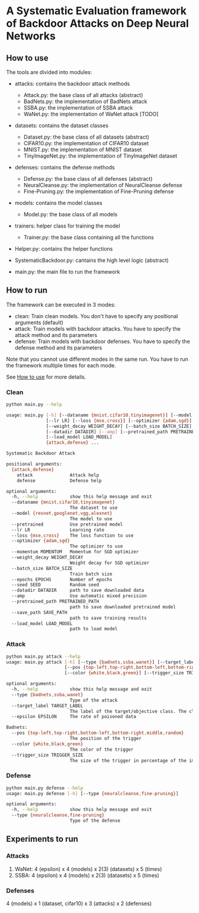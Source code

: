 # A Systematic Evaluation framework of Backdoor Attacks on Deep Neural Networks

## How to use
The tools are divided into modules:

- attacks: contains the backdoor attack methods
  - Attack.py: the base class of all attacks (abstract)
  - BadNets.py: the implementation of BadNets attack
  - SSBA.py: the implementation of SSBA attack
  - WaNet.py: the implementation of WaNet attack [TODO]

- datasets: contains the dataset classes
  - Dataset.py: the base class of all datasets (abstract)
  - CIFAR10.py: the implementation of CIFAR10 dataset
  - MNIST.py: the implementation of MNIST dataset
  - TinyImageNet.py: the implementation of TinyImageNet dataset

- defenses: contains the defense methods
   - Defense.py: the base class of all defenses (abstract)
   - NeuralCleanse.py: the implementation of NeuralCleanse defense
   - Fine-Pruning.py: the implementation of Fine-Pruning defense

- models: contains the model classes
  - Model.py: the base class of all models

- trainers: helper class for training the model
  - Trainer.py: the base class containing all the functions

- Helper.py: contains the helper functions
- SystematicBackdoor.py: cantains the high level logic (abstract)
- main.py: the main file to run the framework


## How to run
The framework can be executed in 3 modes:
  - clean: Train clean models. You don't have to specify any positional arguments (default)
  - attack: Train models with backdoor attacks. You have to specify the attack method and its parameters
  - defense: Train models with backdoor defenses. You have to specify the defense method and its parameters

Note that you cannot use different modes in the same run. You have to run the framework multiple times for each mode.

See [How to use](./how_to.md) for more details.

### Clean

```bash
python main.py --help

usage: main.py [-h] [--dataname {mnist,cifar10,tinyimagenet}] [--model {resnet,googlenet,vgg,alexnet}] [--pretrained]
               [--lr LR] [--loss {mse,cross}] [--optimizer {adam,sgd}] [--momentum MOMENTUM]
               [--weight_decay WEIGHT_DECAY] [--batch_size BATCH_SIZE] [--epochs EPOCHS] [--seed SEED]
               [--datadir DATADIR] [--amp] [--pretrained_path PRETRAINED_PATH] [--save_path SAVE_PATH]
               [--load_model LOAD_MODEL]
               {attack,defense} ...

Systematic Backdoor Attack

positional arguments:
  {attack,defense}
    attack              Attack help
    defense             Defense help

optional arguments:
  -h, --help            show this help message and exit
  --dataname {mnist,cifar10,tinyimagenet}
                        The dataset to use
  --model {resnet,googlenet,vgg,alexnet}
                        The model to use
  --pretrained          Use pretrained model
  --lr LR               Learning rate
  --loss {mse,cross}    The loss function to use
  --optimizer {adam,sgd}
                        The optimizer to use
  --momentum MOMENTUM   Momentum for SGD optimizer
  --weight_decay WEIGHT_DECAY
                        Weight decay for SGD optimizer
  --batch_size BATCH_SIZE
                        Train batch size
  --epochs EPOCHS       Number of epochs
  --seed SEED           Random seed
  --datadir DATADIR     path to save downloaded data
  --amp                 Use automatic mixed precision
  --pretrained_path PRETRAINED_PATH
                        path to save downloaded pretrained model
  --save_path SAVE_PATH
                        path to save training results
  --load_model LOAD_MODEL
                        path to load model
```

### Attack

```bash
python main.py attack --help
usage: main.py attack [-h] [--type {badnets,ssba,wanet}] [--target_label TARGET_LABEL] [--epsilon EPSILON]
                      [--pos {top-left,top-right,bottom-left,bottom-right,middle,random}]
                      [--color {white,black,green}] [--trigger_size TRIGGER_SIZE]

optional arguments:
  -h, --help            show this help message and exit
  --type {badnets,ssba,wanet}
                        Type of the attack
  --target_label TARGET_LABEL
                        The label of the target/objective class. The class to be changed to.
  --epsilon EPSILON     The rate of poisoned data

Badnets:
  --pos {top-left,top-right,bottom-left,bottom-right,middle,random}
                        The position of the trigger
  --color {white,black,green}
                        The color of the trigger
  --trigger_size TRIGGER_SIZE
                        The size of the trigger in percentage of the image size
```

### Defense

```bash
python main.py defense --help
usage: main.py defense [-h] [--type {neuralcleanse,fine-pruning}]

optional arguments:
  -h, --help            show this help message and exit
  --type {neuralcleanse,fine-pruning}
                        Type of the defense
```

## Experiments to run
### Attacks
1. WaNet: 4 (epsilon) x 4 (models) x 2(3) (datasets) x 5 (times)
2. SSBA: 4 (epsilon) x 4 (models) x 2(3) (datasets) x 5 (times)
### Defenses
4 (models) x 1 (dataset, cifar10) x 3 (attacks) x 2 (defenses)
